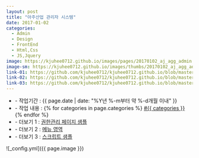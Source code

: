 ```yaml
---
layout: post
title: "아주산업 관리자 시스템"
date: 2017-01-02
categories:
  - Admin
  - Design
  - FrontEnd
  - Html,Css
  - JS,Jquery
image: https://kjuhee0712.github.io/images/pages/20170102_aj_agg_admin.jpg
image-sm: https://kjuhee0712.github.io/images/thumbs/20170102_aj_agg_admin.jpg
link-01: https://github.com/kjuhee0712/kjuhee0712.github.io/blob/master/dev/aj_agg_amin_sample_page.jsp
link-02: https://github.com/kjuhee0712/kjuhee0712.github.io/blob/master/dev/aj_agg_amin_sample_menu.jsp
link-03: https://github.com/kjuhee0712/kjuhee0712.github.io/blob/master/dev/aj_agg_amin_sample_script.js
---
```


<ul class="inform">
	<li class="preview__date" itemprop="datePublished" datetime="{{ page.date | date_to_xmlschema }}">- 작업기간 : {{ page.date | date: "%Y년 %-m부터 약 %-d개월 이내" }}</li>
	<li class="preview__catetory" itemprop="catetory">- 작업 내용 :
		{% for categories in page.categories %}
           <a href="/category/{{ categories }}/">#{{ categories }}</a>     
      	{% endfor %}</li>
    <li class="preview__link" itemprop="link">- 더보기 1 : <a href="{{ page.link-01 }}" target="_blank">권한관리 페이지 샘플</a></li>
    <li class="preview__link" itemprop="link">- 더보기 2 : <a href="{{ page.link-02 }}" target="_blank">메뉴 영역</a></li>    
    <li class="preview__link" itemprop="link">- 더보기 3 : <a href="{{ page.link-03 }}" target="_blank">스크립트 샘플</a></li>  	
</ul>

![_config.yml]({{ page.image }})


